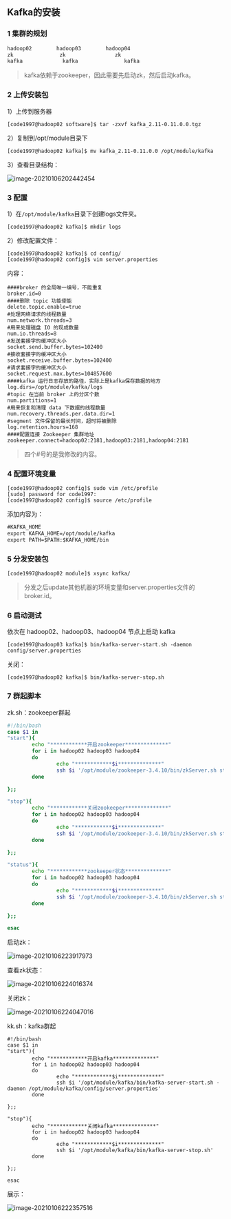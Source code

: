 ## Kafka的安装

### 1 集群的规划

```txt
hadoop02		hadoop03		hadoop04
zk				 zk				   zk
kafka			  kafka			      kafka
```

> kafka依赖于zookeeper，因此需要先启动zk，然后启动kafka。

### 2 上传安装包

1）上传到服务器

```shell
[code1997@hadoop02 software]$ tar -zxvf kafka_2.11-0.11.0.0.tgz
```

2）复制到/opt/module目录下

```shell
[code1997@hadoop02 kafka]$ mv kafka_2.11-0.11.0.0 /opt/module/kafka
```

3）查看目录结构：

![image-20210106202442454](https://gitee.com/code1997/blog-image/raw/master/images/image-20210106202442454.png)

### 3 配置

1）在`/opt/module/kafka`目录下创建logs文件夹。

```shell
[code1997@hadoop02 kafka]$ mkdir logs
```

2）修改配置文件：

```shell
[code1997@hadoop02 kafka]$ cd config/
[code1997@hadoop02 config]$ vim server.properties
```

内容：

```properties
####broker 的全局唯一编号，不能重复
broker.id=0
####删除 topic 功能使能
delete.topic.enable=true
#处理网络请求的线程数量
num.network.threads=3
#用来处理磁盘 IO 的现成数量
num.io.threads=8
#发送套接字的缓冲区大小
socket.send.buffer.bytes=102400
#接收套接字的缓冲区大小
socket.receive.buffer.bytes=102400
#请求套接字的缓冲区大小
socket.request.max.bytes=104857600
####kafka 运行日志存放的路径，实际上是kafka保存数据的地方
log.dirs=/opt/module/kafka/logs
#topic 在当前 broker 上的分区个数
num.partitions=1
#用来恢复和清理 data 下数据的线程数量
num.recovery.threads.per.data.dir=1
#segment 文件保留的最长时间，超时将被删除
log.retention.hours=168
####配置连接 Zookeeper 集群地址
zookeeper.connect=hadoop02:2181,hadoop03:2181,hadoop04:2181
```

> 四个#号的是我修改的内容。

### 4 配置环境变量

```shell
[code1997@hadoop02 config]$ sudo vim /etc/profile
[sudo] password for code1997: 
[code1997@hadoop02 config]$ source /etc/profile
```

添加内容为：

```txt
#KAFKA_HOME
export KAFKA_HOME=/opt/module/kafka
export PATH=$PATH:$KAFKA_HOME/bin
```

### 5 分发安装包

```shell
[code1997@hadoop02 module]$ xsync kafka/
```

> 分发之后update其他机器的环境变量和server.properties文件的broker.id。

### 6 启动测试

依次在 hadoop02、hadoop03、hadoop04 节点上启动 kafka

```shell
[code1997@hadoop03 kafka]$ bin/kafka-server-start.sh -daemon config/server.properties 
```

关闭：

```shell
[code1997@hadoop02 kafka]$ bin/kafka-server-stop.sh
```

### 7 群起脚本

zk.sh：zookeeper群起

```sh
#!/bin/bash
case $1 in
"start"){
        echo "************开启zookeeper**************"
        for i in hadoop02 hadoop03 hadoop04
        do
                echo "************$i**************"
                ssh $i '/opt/module/zookeeper-3.4.10/bin/zkServer.sh start'
        done

};;

"stop"){
        echo "************关闭zookeeper**************"
        for i in hadoop02 hadoop03 hadoop04
        do
                echo "************$i**************"
                ssh $i '/opt/module/zookeeper-3.4.10/bin/zkServer.sh stop'
        done

};;

"status"){
        echo "************zookeeper状态**************"
        for i in hadoop02 hadoop03 hadoop04
        do
                echo "************$i**************"
                ssh $i '/opt/module/zookeeper-3.4.10/bin/zkServer.sh status'
        done

};;

esac
```

启动zk：

![image-20210106223917973](https://gitee.com/code1997/blog-image/raw/master/images/image-20210106223917973.png)

查看zk状态：

![image-20210106224016374](https://gitee.com/code1997/blog-image/raw/master/images/image-20210106224016374.png)

关闭zk：

![image-20210106224047016](https://gitee.com/code1997/blog-image/raw/master/images/image-20210106224047016.png)



kk.sh：kafka群起

```shell
#!/bin/bash
case $1 in
"start"){
        echo "************开启kafka**************"
        for i in hadoop02 hadoop03 hadoop04
        do
                echo "************$i**************"
                ssh $i '/opt/module/kafka/bin/kafka-server-start.sh -daemon /opt/module/kafka/config/server.properties'
        done

};;

"stop"){
        echo "************关闭kafka**************"
        for i in hadoop02 hadoop03 hadoop04
        do
                echo "************$i**************"
                ssh $i '/opt/module/kafka/bin/kafka-server-stop.sh'
        done

};;

esac
```

展示：

![image-20210106222357516](https://gitee.com/code1997/blog-image/raw/master/images/image-20210106222357516.png)



